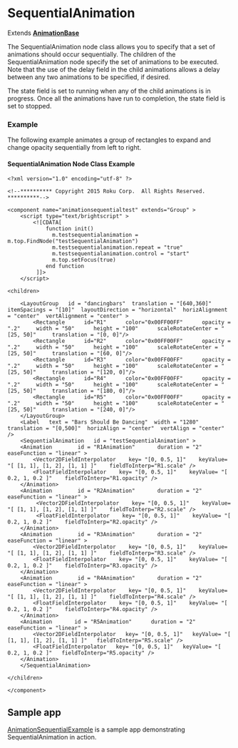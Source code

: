 SequentialAnimation
===================

Extends [**AnimationBase**](/docs/references/scenegraph/abstract-nodes/animationbase.md)

The SequentialAnimation node class allows you to specify that a set of animations should occur sequentially. The children of the SequentialAnimation node specify the set of animations to be executed. Note that the use of the delay field in the child animations allows a delay between any two animations to be specified, if desired.

The state field is set to running when any of the child animations is in progress. Once all the animations have run to completion, the state field is set to stopped.

### Example

The following example animates a group of rectangles to expand and change opacity sequentially from left to right.

#### SequentialAnimation Node Class Example

    <?xml version="1.0" encoding="utf-8" ?>
    
    <!--********** Copyright 2015 Roku Corp.  All Rights Reserved. **********-->
    
    <component name="animationsequentialtest" extends="Group" >
        <script type="text/brightscript" >
            <![CDATA[
                function init()
                  m.testsequentialanimation = m.top.FindNode("testSequentialAnimation")
                  m.testsequentialanimation.repeat = "true"
                  m.testsequentialanimation.control = "start"
                  m.top.setFocus(true)
                end function
             ]]>
        </script>
    
    <children>
    
        <LayoutGroup   id = "dancingbars"  translation = "[640,360]"  itemSpacings = "[10]"  layoutDirection = "horizontal"  horizAlignment = "center"  vertAlignment = "center" >
            <Rectangle      id="R1"      color="0x00FF00FF"      opacity = ".2"     width = "50"      height = "100"      scaleRotateCenter = "[25, 50]"     translation = "[0, 0]"/>
            <Rectangle      id="R2"      color="0x00FF00FF"      opacity = ".2"     width = "50"      height = "100"      scaleRotateCenter = "[25, 50]"     translation = "[60, 0]"/>
            <Rectangle      id="R3"      color="0x00FF00FF"      opacity = ".2"     width = "50"      height = "100"      scaleRotateCenter = "[25, 50]"     translation = "[120, 0]"/>
            <Rectangle      id="R4"      color="0x00FF00FF"      opacity = ".2"     width = "50"      height = "100"      scaleRotateCenter = "[25, 50]"     translation = "[180, 0]"/>
            <Rectangle      id="R5"      color="0x00FF00FF"      opacity = ".2"     width = "50"      height = "100"      scaleRotateCenter = "[25, 50]"     translation = "[240, 0]"/>
        </LayoutGroup>
        <Label   text = "Bars Should Be Dancing"  width = "1280"  translation = "[0,500]"  horizAlign = "center"  vertAlign = "center"  />
        <SequentialAnimation   id = "testSequentialAnimation" >
        <Animation        id = "R1Animation"       duration = "2"       easeFunction = "linear" >
            <Vector2DFieldInterpolator    key= "[0, 0.5, 1]"    keyValue= "[ [1, 1], [1, 2], [1, 1] ]"    fieldToInterp="R1.scale" />        
            <FloatFieldInterpolator    key= "[0, 0.5, 1]"    keyValue= "[ 0.2, 1, 0.2 ]"    fieldToInterp="R1.opacity" />
        </Animation>
        <Animation        id = "R2Animation"       duration = "2"       easeFunction = "linear" >
             <Vector2DFieldInterpolator    key= "[0, 0.5, 1]"    keyValue= "[ [1, 1], [1, 2], [1, 1] ]"    fieldToInterp="R2.scale" />
             <FloatFieldInterpolator    key= "[0, 0.5, 1]"    keyValue= "[ 0.2, 1, 0.2 ]"    fieldToInterp="R2.opacity" />
        </Animation>
        <Animation        id = "R3Animation"       duration = "2"       easeFunction = "linear" >
            <Vector2DFieldInterpolator    key= "[0, 0.5, 1]"    keyValue= "[ [1, 1], [1, 2], [1, 1] ]"    fieldToInterp="R3.scale" />
            <FloatFieldInterpolator    key= "[0, 0.5, 1]"    keyValue= "[ 0.2, 1, 0.2 ]"    fieldToInterp="R3.opacity" />
        </Animation>
        <Animation        id = "R4Animation"       duration = "2"       easeFunction = "linear" >
            <Vector2DFieldInterpolator    key= "[0, 0.5, 1]"    keyValue= "[ [1, 1], [1, 2], [1, 1] ]"    fieldToInterp="R4.scale" />
            <FloatFieldInterpolator    key= "[0, 0.5, 1]"    keyValue= "[ 0.2, 1, 0.2 ]"    fieldToInterp="R4.opacity" />
        </Animation>
        <Animation       id = "R5Animation"      duration = "2"      easeFunction = "linear" >
            <Vector2DFieldInterpolator   key= "[0, 0.5, 1]"   keyValue= "[ [1, 1], [1, 2], [1, 1] ]"   fieldToInterp="R5.scale" />
            <FloatFieldInterpolator   key= "[0, 0.5, 1]"   keyValue= "[ 0.2, 1, 0.2 ]"   fieldToInterp="R5.opacity" />
        </Animation>
        </SequentialAnimation>
    
    </children>
    
    </component>
    

Sample app
----------

[AnimationSequentialExample](https://github.com/rokudev/samples/tree/master/ux%20components/animation/AnimationSequentialExample) is a sample app demonstrating SequentialAnimation in action.